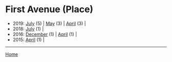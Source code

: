 # First Avenue (Place)

  * 2019: 
      [July](./first-avenue-place-2019-07.md) (5) | 
      [May](./first-avenue-place-2019-05.md) (3) | 
      [April](./first-avenue-place-2019-04.md) (3) | 
  * 2018: 
      [July](./first-avenue-place-2018-07.md) (1) | 
  * 2016: 
      [December](./first-avenue-place-2016-12.md) (1) | 
      [April](./first-avenue-place-2016-04.md) (1) | 
  * 2015: 
      [April](./first-avenue-place-2015-04.md) (1) | 

----

[Home](../)
